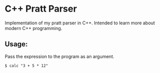 # C++ Pratt Parser

Implementation of my pratt parser in C++. Intended to learn more about modern C++ programming.

## Usage:

Pass the expression to the program as an argument.

```
$ calc "3 + 5 * 12"
```


